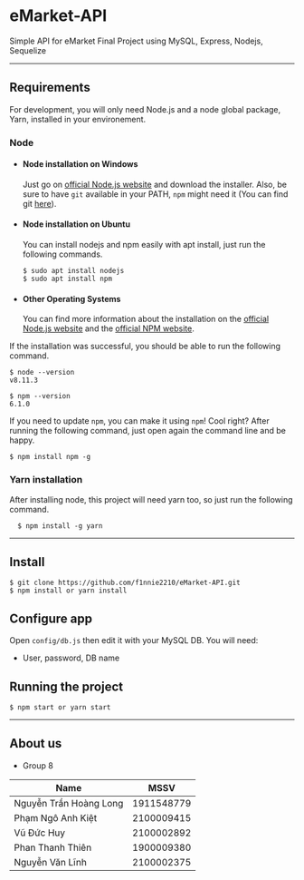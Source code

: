 # eMarket-API

Simple API for eMarket Final Project using MySQL, Express, Nodejs, Sequelize

---
## Requirements

For development, you will only need Node.js and a node global package, Yarn, installed in your environement.

### Node
- #### Node installation on Windows

  Just go on [official Node.js website](https://nodejs.org/) and download the installer.
Also, be sure to have `git` available in your PATH, `npm` might need it (You can find git [here](https://git-scm.com/)).

- #### Node installation on Ubuntu

  You can install nodejs and npm easily with apt install, just run the following commands.

      $ sudo apt install nodejs
      $ sudo apt install npm

- #### Other Operating Systems
  You can find more information about the installation on the [official Node.js website](https://nodejs.org/) and the [official NPM website](https://npmjs.org/).

If the installation was successful, you should be able to run the following command.

    $ node --version
    v8.11.3

    $ npm --version
    6.1.0

If you need to update `npm`, you can make it using `npm`! Cool right? After running the following command, just open again the command line and be happy.

    $ npm install npm -g

###
### Yarn installation
  After installing node, this project will need yarn too, so just run the following command.

      $ npm install -g yarn

---

## Install

    $ git clone https://github.com/f1nnie2210/eMarket-API.git
    $ npm install or yarn install

## Configure app

Open `config/db.js` then edit it with your MySQL DB. You will need:

- User, password, DB name

## Running the project

    $ npm start or yarn start

---
## About us

- Group 8

| Name     | MSSV |
| ---      | ---  |
| Nguyễn Trần Hoàng Long | 1911548779 |
| Phạm Ngô Anh Kiệt | 2100009415 |
| Vũ Đức Huy | 2100002892 |
| Phan Thanh Thiên | 1900009380 |
| Nguyễn Văn Lĩnh | 2100002375 |
